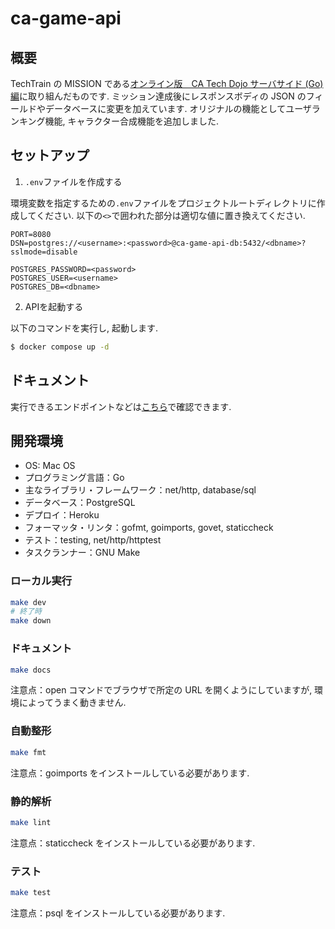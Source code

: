 # ca-game-api

## 概要

TechTrain の MISSION である[オンライン版　CA Tech Dojo サーバサイド (Go)編](https://techbowl.co.jp/techtrain/missions/12)に取り組んだものです. 
ミッション達成後にレスポンスボディの JSON のフィールドやデータベースに変更を加えています. 
オリジナルの機能としてユーザランキング機能, キャラクター合成機能を追加しました.

## セットアップ

1. `.env`ファイルを作成する

環境変数を指定するための`.env`ファイルをプロジェクトルートディレクトリに作成してください.
以下の`<>`で囲われた部分は適切な値に置き換えてください.

```test:.env
PORT=8080
DSN=postgres://<username>:<password>@ca-game-api-db:5432/<dbname>?sslmode=disable

POSTGRES_PASSWORD=<password>
POSTGRES_USER=<username>
POSTGRES_DB=<dbname>
```

2. APIを起動する

以下のコマンドを実行し, 起動します.

```bash
$ docker compose up -d
```

## ドキュメント

実行できるエンドポイントなどは[こちら](https://minguu42.github.io/ca-game-api/)で確認できます.

## 開発環境

- OS: Mac OS
- プログラミング言語：Go
- 主なライブラリ・フレームワーク：net/http, database/sql
- データベース：PostgreSQL
- デプロイ：Heroku
- フォーマッタ・リンタ：gofmt, goimports, govet, staticcheck
- テスト：testing, net/http/httptest
- タスクランナー：GNU Make

### ローカル実行

```bash
make dev
# 終了時
make down
```

### ドキュメント

```bash
make docs
```

注意点：open コマンドでブラウザで所定の URL を開くようにしていますが, 環境によってうまく動きません.

### 自動整形

```bash
make fmt
```

注意点：goimports をインストールしている必要があります.

### 静的解析

```bash
make lint
```

注意点：staticcheck をインストールしている必要があります.

### テスト

```bash
make test
```

注意点：psql をインストールしている必要があります.
